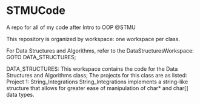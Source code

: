 # STMUCode
A repo for all of my code after Intro to OOP @STMU

This repository is organized by workspace: one workspace per class.

For Data Structures and Algorithms, refer to the DataStructuresWorkspace:
  GOTO DATA_STRUCTURES;

DATA_STRUCTURES:
  This workspace contains the code for the Data Structures and Algorithms class;
  The projects for this class are as listed:
    Project 1: String_Integrations
      String_Integrations implements a string-like structure that allows for greater ease of manipulation of char* and char[] data types.
